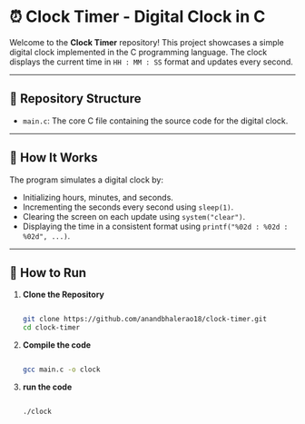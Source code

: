 # ⏰ Clock Timer - Digital Clock in C

Welcome to the **Clock Timer** repository! This project showcases a simple digital clock implemented in the C programming language. The clock displays the current time in `HH : MM : SS` format and updates every second.

---

## 📁 Repository Structure

- `main.c`: The core C file containing the source code for the digital clock.

---

## 🔧 How It Works

The program simulates a digital clock by:
- Initializing hours, minutes, and seconds.
- Incrementing the seconds every second using `sleep(1)`.
- Clearing the screen on each update using `system("clear")`.
- Displaying the time in a consistent format using `printf("%02d : %02d : %02d", ...)`.

---

## 🚀 How to Run

1. **Clone the Repository**
   ```bash
   
   git clone https://github.com/anandbhalerao18/clock-timer.git
   cd clock-timer
   
   ```
2. **Compile the code**
   ```bash
   
   gcc main.c -o clock
   
   ```
3. **run the code**
   ```bash
   
   ./clock
   
   ```
  
